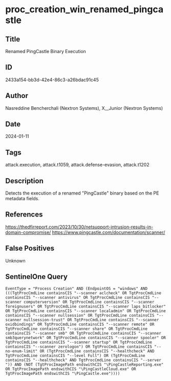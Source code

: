 # proc_creation_win_renamed_pingcastle

## Title
Renamed PingCastle Binary Execution

## ID
2433a154-bb3d-42e4-86c3-a26bdac91c45

## Author
Nasreddine Bencherchali (Nextron Systems), X__Junior (Nextron Systems)

## Date
2024-01-11

## Tags
attack.execution, attack.t1059, attack.defense-evasion, attack.t1202

## Description
Detects the execution of a renamed "PingCastle" binary based on the PE metadata fields.

## References
https://thedfirreport.com/2023/10/30/netsupport-intrusion-results-in-domain-compromise/
https://www.pingcastle.com/documentation/scanner/

## False Positives
Unknown

## SentinelOne Query
```
EventType = "Process Creation" AND (EndpointOS = "windows" AND (((TgtProcCmdLine containsCIS "--scanner aclcheck" OR TgtProcCmdLine containsCIS "--scanner antivirus" OR TgtProcCmdLine containsCIS "--scanner computerversion" OR TgtProcCmdLine containsCIS "--scanner foreignusers" OR TgtProcCmdLine containsCIS "--scanner laps_bitlocker" OR TgtProcCmdLine containsCIS "--scanner localadmin" OR TgtProcCmdLine containsCIS "--scanner nullsession" OR TgtProcCmdLine containsCIS "--scanner nullsession-trust" OR TgtProcCmdLine containsCIS "--scanner oxidbindings" OR TgtProcCmdLine containsCIS "--scanner remote" OR TgtProcCmdLine containsCIS "--scanner share" OR TgtProcCmdLine containsCIS "--scanner smb" OR TgtProcCmdLine containsCIS "--scanner smb3querynetwork" OR TgtProcCmdLine containsCIS "--scanner spooler" OR TgtProcCmdLine containsCIS "--scanner startup" OR TgtProcCmdLine containsCIS "--scanner zerologon") OR TgtProcCmdLine containsCIS "--no-enum-limit" OR (TgtProcCmdLine containsCIS "--healthcheck" AND TgtProcCmdLine containsCIS "--level Full") OR (TgtProcCmdLine containsCIS "--healthcheck" AND TgtProcCmdLine containsCIS "--server ")) AND (NOT (TgtProcImagePath endswithCIS "\PingCastleReporting.exe" OR TgtProcImagePath endswithCIS "\PingCastleCloud.exe" OR TgtProcImagePath endswithCIS "\PingCastle.exe"))))

```